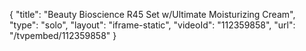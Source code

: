 {
    "title": "Beauty Bioscience R45 Set w\/Ultimate Moisturizing Cream",
    "type": "solo",
    "layout": "iframe-static",
    "videoId": "112359858",
    "url": "\/tvpembed\/112359858"
}